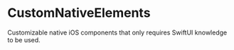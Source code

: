 # CustomNativeElements
Customizable native iOS components that only requires SwiftUI knowledge to be used.
